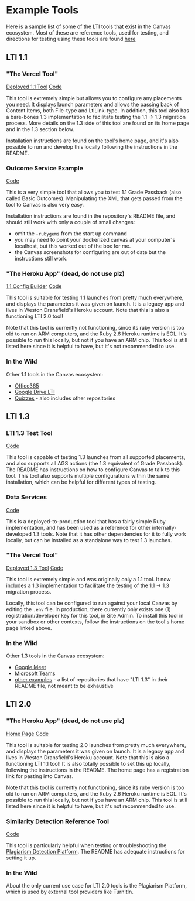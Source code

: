 # Example Tools

Here is a sample list of some of the LTI tools that exist in the Canvas ecosystem. Most of these are reference tools, used for testing, and directions for testing using these tools are found [here](./11_testing.md)

## LTI 1.1

### "The Vercel Tool"

[Deployed 1.1 Tool](https://lti-1p1-test-tool.vercel.app/)
[Code](https://github.com/xandroxygen/lti_1p1_test_tool)

This tool is extremely simple but allows you to configure any placements you need. It displays launch parameters and allows the passing back of Content Items, both File-type and LtiLink-type. In addition, this tool also has a bare-bones 1.3 implementation to facilitate testing the 1.1 -> 1.3 migration process. More details on
the 1.3 side of this tool are found on its home page and in the 1.3 section below.

Installation instructions are found on the tool's home page, and it's also possible to run and develop this locally following the instructions in the README.

### Outcome Service Example

[Code](https://github.com/instructure/lti_example)

This is a very simple tool that allows you to test 1.1 Grade Passback (also called Basic Outcomes). Manipulating the XML that gets passed from the tool to Canvas is also very easy.

Installation instructions are found in the repository's README file, and should still work with only a couple of small changes:

- omit the `-rubygems` from the start up command
- you may need to point your dockerized canvas at your computer's localhost, but this worked out of the box for me.
- the Canvas screenshots for configuring are out of date but the instructions still work.

### "The Heroku App" (dead, do not use plz)

[1.1 Config Builder](https://wkd-lti-test.herokuapp.com/xml_builder)
[Code](https://github.com/instructure/lti_tool_provider_example)

This tool is suitable for testing 1.1 launches from pretty much everywhere, and displays the parameters it was given on launch. It is a legacy app and lives in Weston Dransfield's Heroku account. Note that this is also a functioning LTI 2.0 tool!

Note that this tool is currently not functioning, since its ruby version is too old to run on ARM computers, and the Ruby 2.6 Heroku runtime is EOL. It's possible to run this locally, but not if you have an ARM chip. This tool is still listed here since
it is helpful to have, but it's not recommended to use.

### In the Wild

Other 1.1 tools in the Canvas ecosystem:

- [Office365](https://gerrit.instructure.com/plugins/gitiles/office365)
- [Google Drive LTI](https://gerrit.instructure.com/plugins/gitiles/google_drive_lti)
- [Quizzes](https://gerrit.instructure.com/plugins/gitiles/quiz_lti) - also includes other repositories

## LTI 1.3

### LTI 1.3 Test Tool

[Code](https://gerrit.instructure.com/plugins/gitiles/lti-1.3-test-tool)

This tool is capable of testing 1.3 launches from all supported placements, and also supports all AGS actions (the 1.3 equivalent of Grade Passback). The README has instructions on how to configure Canvas to talk to this tool. This tool also supports multiple configurations within the same installation, which can be helpful for different types of testing.

### Data Services

[Code](https://gerrit.instructure.com/plugins/gitiles/live-events-lti)

This is a deployed-to-production tool that has a fairly simple Ruby implementation, and has been used as a reference for other internally-developed 1.3 tools. Note that it has other dependencies for it to fully work locally, but can be installed as a standalone way to test 1.3 launches.

### "The Vercel Tool"

[Deployed 1.3 Tool](https://lti-1p1-test-tool.vercel.app/1_3)
[Code](https://github.com/xandroxygen/lti_1p1_test_tool)

This tool is extremely simple and was originally only a 1.1 tool. It now includes a 1.3 implementation to facilitate the testing of the 1.1 -> 1.3 migration process.

Locally, this tool can be configured to run against your local Canvas by editing the `.env` file. In production, there currently only exists one (1) registration/developer key for this tool, in Site Admin. To install this tool in your sandbox or other contexts, follow the instructions on the tool's home page linked above.

### In the Wild

Other 1.3 tools in the Canvas ecosystem:

- [Google Meet](https://gerrit.instructure.com/plugins/gitiles/google-meet-lti)
- [Microsoft Teams](https://gerrit.instructure.com/plugins/gitiles/msteams-lti)
- [other examples](https://livegrep.inseng.net/search/?q=file%3A%5C.md%24%20-repo%3Acanvas-lms%20lti%201.3&fold_case=auto&regex=true&context=true) - a list of repositories that have "LTI 1.3" in their README file, not meant to be exhaustive

## LTI 2.0

### "The Heroku App" (dead, do not use plz)

[Home Page](https://wkd-lti-test.herokuapp.com/)
[Code](https://github.com/instructure/lti_tool_provider_example)

This tool is suitable for testing 2.0 launches from pretty much everywhere, and displays the parameters it was given on launch. It is a legacy app and lives in Weston Dransfield's Heroku account. Note that this is also a functioning LTI 1.1 tool! It is also totally possible to set this up locally, following the instructions in the README. The home page has a registration link for pasting into Canvas.

Note that this tool is currently not functioning, since its ruby version is too old to run on ARM computers, and the Ruby 2.6 Heroku runtime is EOL. It's possible to run this locally, but not if you have an ARM chip. This tool is still listed here since
it is helpful to have, but it's not recommended to use.

### Similarity Detection Reference Tool

[Code](https://github.com/instructure/lti_originality_report_example)

This tool is particularly helpful when testing or troubleshooting the [Plagiarism Detection Platform](./04_plagiarism_detection_platform). The README has adequate instructions for setting it up.

### In the Wild

About the only current use case for LTI 2.0 tools is the Plagiarism Platform, which is used by external tool providers like TurnItIn.
